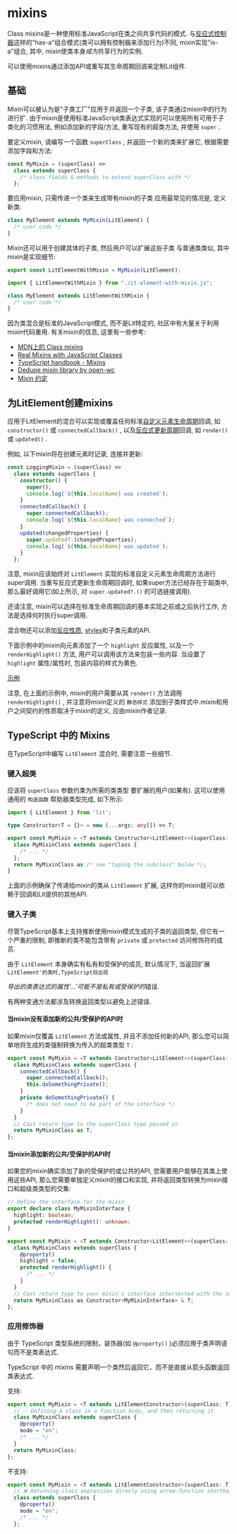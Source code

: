 # mixins

Class
mixins是一种使用标准JavaScript在类之间共享代码的模式. 与[反应式控制器](/docs/composition/controllers/)这样的"has-a"组合模式(类可以拥有控制器来添加行为)不同, mixin实现"is-a"组合, 其中, mixin使类本身*成为*共享行为的实例.

可以使用mixins通过添加API或重写其生命周期回调来定制Lit组件.

## 基础

Mixin可以被认为是"子类工厂"应用于并返回一个子类, 该子类通过mixin中的行为进行扩. 由于mixin是使用标准JavaScript类表达式实现的可以使用所有可用于子类化的习惯用法, 例如添加新的字段/方法, 重写现有的超类方法, 并使用 `super` .

要定义mixin, 请编写一个函数 `superClass` , 并返回一个新的类来扩展它, 根据需要添加字段和方法:

```ts
const MyMixin = (superClass) =>
  class extends superClass {
    /* class fields & methods to extend superClass with */
  };
```

要应用mixin, 只需传递一个类来生成带有mixin的子类 应用最常见的情况是, 定义新类:

```ts
class MyElement extends MyMixin(LitElement) {
  /* user code */
}
```

Mixin还可以用于创建具体的子类, 然后用户可以扩展这些子类
与普通类类似, 其中mixin是实现细节:

```ts
export const LitElementWithMixin = MyMixin(LitElement);
```

```ts
import { LitElementWithMixin } from "./it-element-with-mixin.js";

class MyElement extends LitElementWithMixin {
  /* user code */
}
```

因为类混合是标准的JavaScript模式, 而不是Lit特定的, 社区中有大量关于利用mixin代码重用. 有关mixin的信息, 这里有一些参考:

* [MDN上的 Class mixins](https://developer.mozilla.org/en-US/docs/Web/JavaScript/Reference/Classes#mix-ins)
* [Real Mixins with JavaScript Classes](https://justinfagnani.com/2015/12/21/real-mixins-with-JavaScript-classes/)
* [TypeScript handbook - Mixins](https://www.TypeScriptlang.org/docs/handbook/mixins.html)
* [Dedupe mixin library by open-wc](https://open-wc.org/docs/development/dedupe-mixin/)
* [Mixin 约定](https://component.kitchen/elix/mixins)

## 为LitElement创建mixins

应用于LitElement的混合可以实现或覆盖任何标准[自定义元素生命周期](/docs/components/lifecycle/#自定义元素生命周期)回调, 如 `constructor()` 或 `connectedCallback()` , 以及[反应式更新周期](/docs/components/lifecycle/#反应式更新周期)回调, 如 `render()` 或 `updated()` .

例如, 以下mixin将在创建元素时记录, 连接并更新:

```ts
const LoggingMixin = (superClass) =>
  class extends superClass {
    constructor() {
      super();
      console.log(`${this.localName} was created`);
    }
    connectedCallback() {
      super.connectedCallback();
      console.log(`${this.localName} was connected`);
    }
    updated(changedProperties) {
      super.updated?.(changedProperties);
      console.log(`${this.localName} was updated`);
    }
  };
```

注意, mixin应该始终对 `LitElement` 实现的标准自定义元素生命周期方法进行super调用. 当重写反应式更新生命周期回调时, 如果super方法已经存在于超类中, 那么最好调用它(如上所示, 对 `super.updated?.()` 的可选链接调用).

还请注意, mixin可以选择在标准生命周期回调的基本实现之前或之后执行工作, 方法是选择何时执行super调用.

混合物还可以添加[反应性质](/docs/components/properties/), 
[styles](/docs/components/styles/)和子类元素的API.

下面示例中的mixin向元素添加了一个 `highlight` 反应属性, 以及一个 `renderHighlight()` 方法, 用户可以调用该方法来包装一些内容. 当设置了 `highlight` 属性/属性时, 包装内容的样式为黄色.

[示例](https://lit.dev/playground/#sample=docs/mixins/highlightable)

注意, 在上面的示例中, mixin的用户需要从其 `render()` 方法调用 `renderHighlight()` , 并注意将mixin定义的 `静态样式` 添加到子类样式中.mixin和用户之间契约的性质取决于mixin的定义, 应由mixin作者记录.

## TypeScript 中的 Mixins

在TypeScript中编写 `LitElement` 混合时, 需要注意一些细节.

### 键入超类

应该将 `superClass` 参数约束为所需的类类型
要扩展的用户(如果有). 这可以使用通用的 `构造函数` 帮助器类型完成, 如下所示:

```ts
import { LitElement } from 'lit';

type Constructor<T = {}> = new (...args: any[]) => T;

export const MyMixin = <T extends Constructor<LitElement>>(superClass: T) => {
  class MyMixinClass extends superClass {
    /* ... */
  };
  return MyMixinClass as /* see "typing the subclass" below */;
}
```

上面的示例确保了传递给mixin的类从 `LitElement` 扩展, 这样你的mixin就可以依赖于回调和Lit提供的其他API.

### 键入子类

尽管TypeScript基本上支持推断使用mixin模式生成的子类的返回类型, 但它有一个严重的限制, 即推断的类不能包含带有 `private` 或 `protected` 访问修饰符的成员.

由于 `LitElement` 本身确实有私有和受保护的成员, 默认情况下, 当返回扩展 `LitElement'的类时,TypeScript将出现`

*导出的类表达式的属性'…'可能不是私有或受保护的*错误.

有两种变通方法都涉及转换返回类型以避免上述错误.

#### 当mixin没有添加新的公共/受保护的API时

如果mixin仅覆盖 `LitElement` 方法或属性, 并且不添加任何新的API, 那么您可以简单地将生成的类强制转换为传入的超类类型 `T` :

```ts
export const MyMixin = <T extends Constructor<LitElement>>(superClass: T) => {
  class MyMixinClass extends superClass {
    connectedCallback() {
      super.connectedCallback();
      this.doSomethingPrivate();
    }
    private doSomethingPrivate() {
      /* does not need to be part of the interface */
    }
  }
  // Cast return type to the superClass type passed in
  return MyMixinClass as T;
};
```

#### 当mixin添加新的公共/受保护的API时

如果您的mixin确实添加了新的受保护的或公共的API, 您需要用户能够在其类上使用这些API, 那么您需要单独定义mixin的接口和实现, 并将返回类型转换为mixin接口和超级类类型的交集:

```ts
// Define the interface for the mixin
export declare class MyMixinInterface {
  highlight: boolean;
  protected renderHighlight(): unknown;
}

export const MyMixin = <T extends Constructor<LitElement>>(superClass: T) => {
  class MyMixinClass extends superClass {
    @property()
    highlight = false;
    protected renderHighlight() {
      /* ... */
    }
  }
  // Cast return type to your mixin's interface intersected with the superClass type
  return MyMixinClass as Constructor<MyMixinInterface> & T;
};
```

### 应用修饰器

由于 TypeScript
类型系统的限制，装饰器(如 `@property()` )必须应用于类声明语句而不是类表达式.

TypeScript 中的 mixins
需要声明一个类然后返回它，而不是直接从箭头函数返回类表达式.

支持:

```ts
export const MyMixin = <T extends LitElementConstructor>(superClass: T) => {
  // ✅ Defining a class in a function body, and then returning it
  class MyMixinClass extends superClass {
    @property()
    mode = "on";
    /* ... */
  }
  return MyMixinClass;
};
```

不支持:

```ts
export const MyMixin = <T extends LitElementConstructor>(superClass: T) =>
  // ❌ Returning class expression direcly using arrow-function shorthand
  class extends superClass {
    @property()
    mode = "on";
    /* ... */
  };
```
